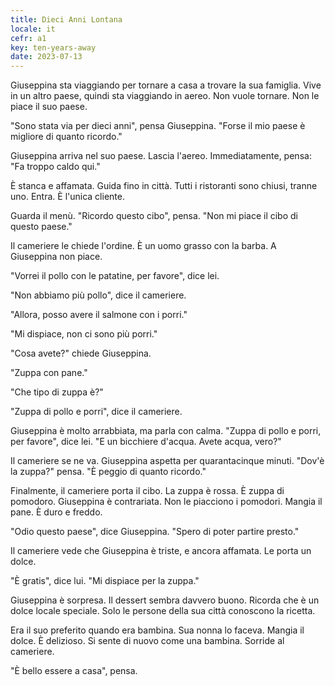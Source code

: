 ```yaml
---
title: Dieci Anni Lontana
locale: it
cefr: a1
key: ten-years-away
date: 2023-07-13
---
```


Giuseppina sta viaggiando per tornare a casa a trovare la sua famiglia. Vive in un altro paese, quindi sta viaggiando in aereo. Non vuole tornare. Non le piace il suo paese.

"Sono stata via per dieci anni", pensa Giuseppina. "Forse il mio paese è migliore di quanto ricordo."

Giuseppina arriva nel suo paese. Lascia l'aereo. Immediatamente, pensa: "Fa troppo caldo qui."

È stanca e affamata. Guida fino in città. Tutti i ristoranti sono chiusi, tranne uno. Entra. È l'unica cliente.

Guarda il menù. "Ricordo questo cibo", pensa. "Non mi piace il cibo di questo paese."

Il cameriere le chiede l'ordine. È un uomo grasso con la barba. A Giuseppina non piace.

"Vorrei il pollo con le patatine, per favore", dice lei.

"Non abbiamo più pollo", dice il cameriere.

"Allora, posso avere il salmone con i porri."

"Mi dispiace, non ci sono più porri."

"Cosa avete?" chiede Giuseppina.

"Zuppa con pane."

"Che tipo di zuppa è?"

"Zuppa di pollo e porri", dice il cameriere.

Giuseppina è molto arrabbiata, ma parla con calma. "Zuppa di pollo e porri, per favore", dice lei. "E un bicchiere d'acqua. Avete acqua, vero?"

Il cameriere se ne va. Giuseppina aspetta per quarantacinque minuti. "Dov'è la zuppa?" pensa. "È peggio di quanto ricordo."

Finalmente, il cameriere porta il cibo. La zuppa è rossa. È zuppa di pomodoro. Giuseppina è contrariata. Non le piacciono i pomodori. Mangia il pane. È duro e freddo.

"Odio questo paese", dice Giuseppina. "Spero di poter partire presto."

Il cameriere vede che Giuseppina è triste, e ancora affamata. Le porta un dolce.

"È gratis", dice lui. "Mi dispiace per la zuppa."

Giuseppina è sorpresa. Il dessert sembra davvero buono. Ricorda che è un dolce locale speciale. Solo le persone della sua città conoscono la ricetta.

Era il suo preferito quando era bambina. Sua nonna lo faceva. Mangia il dolce. È delizioso. Si sente di nuovo come una bambina. Sorride al cameriere.

"È bello essere a casa", pensa.